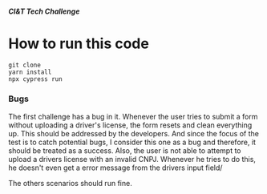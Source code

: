 ##### CI&T Tech Challenge

# How to run this code

````
git clone 
yarn install
npx cypress run
````

### Bugs
The first challenge has a bug in it. Whenever the user tries to submit a form without uploading a driver's license, the form resets and clean everything up. This should be addressed by the developers. And since the focus of the test is to catch potential bugs, I consider this one as a bug and therefore, it should be treated as a success.
Also, the user is not able to attempt to upload a drivers license with an invalid CNPJ. Whenever he tries to do this, he doesn't even get a error message from the drivers input field/

The others scenarios should run fine.
